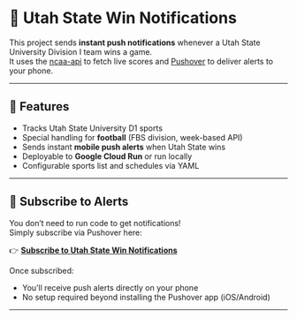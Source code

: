 # 🏈 Utah State Win Notifications

This project sends **instant push notifications** whenever a Utah State University Division I team wins a game.  
It uses the [ncaa-api](https://github.com/henrygd/ncaa-api) to fetch live scores and [Pushover](https://pushover.net) to deliver alerts to your phone.

---

## 🚀 Features

- Tracks Utah State University D1 sports
- Special handling for **football** (FBS division, week-based API)
- Sends instant **mobile push alerts** when Utah State wins
- Deployable to **Google Cloud Run** or run locally
- Configurable sports list and schedules via YAML

---

## 📲 Subscribe to Alerts

You don’t need to run code to get notifications!  
Simply subscribe via Pushover here:

👉 [**Subscribe to Utah State Win Notifications**](https://pushover.net/subscribe/USUWinNotification-nogdr72tico79qa)

Once subscribed:

- You’ll receive push alerts directly on your phone
- No setup required beyond installing the Pushover app (iOS/Android)

---
